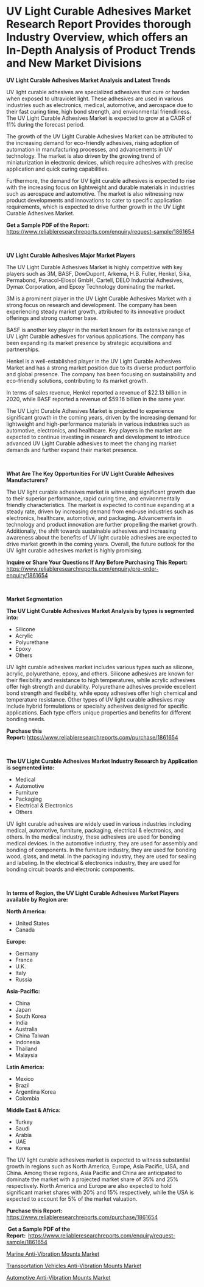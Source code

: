 <p><h1>UV Light Curable Adhesives Market Research Report Provides thorough Industry Overview, which offers an In-Depth Analysis of Product Trends and New Market Divisions</h1></p><p><strong>UV Light Curable Adhesives Market Analysis and Latest Trends</strong></p>
<p><p>UV light curable adhesives are specialized adhesives that cure or harden when exposed to ultraviolet light. These adhesives are used in various industries such as electronics, medical, automotive, and aerospace due to their fast curing time, high bond strength, and environmental friendliness. The UV Light Curable Adhesives Market is expected to grow at a CAGR of 11% during the forecast period.</p><p>The growth of the UV Light Curable Adhesives Market can be attributed to the increasing demand for eco-friendly adhesives, rising adoption of automation in manufacturing processes, and advancements in UV technology. The market is also driven by the growing trend of miniaturization in electronic devices, which require adhesives with precise application and quick curing capabilities. </p><p>Furthermore, the demand for UV light curable adhesives is expected to rise with the increasing focus on lightweight and durable materials in industries such as aerospace and automotive. The market is also witnessing new product developments and innovations to cater to specific application requirements, which is expected to drive further growth in the UV Light Curable Adhesives Market.</p></p>
<p><strong>Get a Sample PDF of the Report:&nbsp;</strong> <a href="https://www.reliableresearchreports.com/enquiry/request-sample/1861654">https://www.reliableresearchreports.com/enquiry/request-sample/1861654</a></p>
<p>&nbsp;</p>
<p><strong>UV Light Curable Adhesives Major Market Players</strong></p>
<p><p>The UV Light Curable Adhesives Market is highly competitive with key players such as 3M, BASF, DowDupont, Arkema, H.B. Fuller, Henkel, Sika, Permabond, Panacol-Elosol GmbH, Cartell, DELO Industrial Adhesives, Dymax Corporation, and Epoxy Technology dominating the market.</p><p>3M is a prominent player in the UV Light Curable Adhesives Market with a strong focus on research and development. The company has been experiencing steady market growth, attributed to its innovative product offerings and strong customer base.</p><p>BASF is another key player in the market known for its extensive range of UV Light Curable adhesives for various applications. The company has been expanding its market presence by strategic acquisitions and partnerships.</p><p>Henkel is a well-established player in the UV Light Curable Adhesives Market and has a strong market position due to its diverse product portfolio and global presence. The company has been focusing on sustainability and eco-friendly solutions, contributing to its market growth.</p><p>In terms of sales revenue, Henkel reported a revenue of $22.13 billion in 2020, while BASF reported a revenue of $59.16 billion in the same year.</p><p>The UV Light Curable Adhesives Market is projected to experience significant growth in the coming years, driven by the increasing demand for lightweight and high-performance materials in various industries such as automotive, electronics, and healthcare. Key players in the market are expected to continue investing in research and development to introduce advanced UV Light Curable adhesives to meet the changing market demands and further expand their market presence.</p></p>
<p>&nbsp;</p>
<p><strong>What Are The Key Opportunities For UV Light Curable Adhesives Manufacturers?</strong></p>
<p><p>The UV light curable adhesives market is witnessing significant growth due to their superior performance, rapid curing time, and environmentally friendly characteristics. The market is expected to continue expanding at a steady rate, driven by increasing demand from end-use industries such as electronics, healthcare, automotive, and packaging. Advancements in technology and product innovation are further propelling the market growth. Additionally, the shift towards sustainable adhesives and increasing awareness about the benefits of UV light curable adhesives are expected to drive market growth in the coming years. Overall, the future outlook for the UV light curable adhesives market is highly promising.</p></p>
<p><strong>Inquire or Share Your Questions If Any Before Purchasing This Report:</strong> <a href="https://www.reliableresearchreports.com/enquiry/pre-order-enquiry/1861654">https://www.reliableresearchreports.com/enquiry/pre-order-enquiry/1861654</a></p>
<p>&nbsp;</p>
<p><strong>Market Segmentation</strong></p>
<p><strong>The UV Light Curable Adhesives Market Analysis by types is segmented into:</strong></p>
<p><ul><li>Silicone</li><li>Acrylic</li><li>Polyurethane</li><li>Epoxy</li><li>Others</li></ul></p>
<p><p>UV light curable adhesives market includes various types such as silicone, acrylic, polyurethane, epoxy, and others. Silicone adhesives are known for their flexibility and resistance to high temperatures, while acrylic adhesives offer high strength and durability. Polyurethane adhesives provide excellent bond strength and flexibility, while epoxy adhesives offer high chemical and temperature resistance. Other types of UV light curable adhesives may include hybrid formulations or specialty adhesives designed for specific applications. Each type offers unique properties and benefits for different bonding needs.</p></p>
<p><strong>Purchase this Report:&nbsp;</strong><a href="https://www.reliableresearchreports.com/purchase/1861654">https://www.reliableresearchreports.com/purchase/1861654</a></p>
<p>&nbsp;</p>
<p><strong>The UV Light Curable Adhesives Market Industry Research by Application is segmented into:</strong></p>
<p><ul><li>Medical</li><li>Automotive</li><li>Furniture</li><li>Packaging</li><li>Electrical & Electronics</li><li>Others</li></ul></p>
<p><p>UV light curable adhesives are widely used in various industries including medical, automotive, furniture, packaging, electrical & electronics, and others. In the medical industry, these adhesives are used for bonding medical devices. In the automotive industry, they are used for assembly and bonding of components. In the furniture industry, they are used for bonding wood, glass, and metal. In the packaging industry, they are used for sealing and labeling. In the electrical & electronics industry, they are used for bonding circuit boards and electronic components.</p></p>
<p>&nbsp;</p>
<p><strong>In terms of Region, the UV Light Curable Adhesives Market Players available by Region are:</strong></p>
<p>
    <p> <strong> North America: </strong>
        <ul>
            <li>United States</li>
            <li>Canada</li>
        </ul>
        </p> 
    <p> <strong> Europe: </strong>
        <ul>
            <li>Germany</li>
            <li>France</li>
            <li>U.K.</li>
            <li>Italy</li>
            <li>Russia</li>
        </ul>
        </p> 
    <p> <strong> Asia-Pacific: </strong>
        <ul>
            <li>China</li>
            <li>Japan</li>
            <li>South Korea</li>
            <li>India</li>
            <li>Australia</li>
            <li>China Taiwan</li>
            <li>Indonesia</li>
            <li>Thailand</li>
            <li>Malaysia</li>
        </ul>
        </p> 
    <p> <strong> Latin America: </strong>
        <ul>
            <li>Mexico</li>
            <li>Brazil</li>
            <li>Argentina Korea</li>
            <li>Colombia</li>
        </ul>
        </p> 
    <p> <strong> Middle East & Africa: </strong>
        <ul>
            <li>Turkey</li>
            <li>Saudi</li>
            <li>Arabia</li>
            <li>UAE</li>
            <li>Korea</li>
        </ul>
    </p>
    </p>
<p><p>The UV light curable adhesives market is expected to witness substantial growth in regions such as North America, Europe, Asia Pacific, USA, and China. Among these regions, Asia Pacific and China are anticipated to dominate the market with a projected market share of 35% and 25% respectively. North America and Europe are also expected to hold significant market shares with 20% and 15% respectively, while the USA is expected to account for 5% of the market valuation.</p></p>
<p><strong>Purchase this Report: </strong><a href="https://www.reliableresearchreports.com/purchase/1861654">https://www.reliableresearchreports.com/purchase/1861654</a></p>
<p>&nbsp;<strong>Get a Sample PDF of the Report:&nbsp;&nbsp;</strong><a href="https://www.reliableresearchreports.com/enquiry/request-sample/1861654">https://www.reliableresearchreports.com/enquiry/request-sample/1861654</a></p>
<p><strong></strong></p>
<p><p><a href="https://view.publitas.com/reportprime-1/marine-anti-vibration-mounts-market-furnish-information-about-market-size-market-share-market-dynamics-and-projections-spanning-from-2023-to-2030/">Marine Anti-Vibration Mounts Market</a></p><p><a href="https://view.publitas.com/reportprime-1/transportation-vehicles-anti-vibration-mounts-market-research-report-provides-critical-insights-that-can-help-shape-business-development-and-investment-strategies/">Transportation Vehicles Anti-Vibration Mounts Market</a></p><p><a href="https://view.publitas.com/reportprime-1/automotive-anti-vibration-mounts-market-centers-on-aspects-such-as-market-growth-market-share-market-opportunity-and-projected-forecasts-spanning-from-2023-to-2030/">Automotive Anti-Vibration Mounts Market</a></p></p>